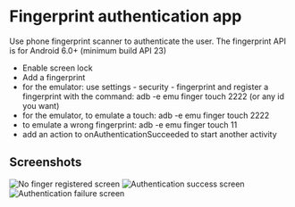 # Fingerprint authentication app
Use phone fingerprint scanner to authenticate the user.
The fingerprint API is for Android 6.0+ (minimum build API 23)
- Enable screen lock
- Add a fingerprint
- for the emulator: use settings - security - fingerprint and register a fingerprint with the command:
adb -e emu finger touch 2222 (or any id you want)
- for the emulator, to emulate a touch:
 adb -e emu finger touch 2222
 - to emulate a wrong fingerprint:
 adb -e emu finger touch 11
 - add an action to onAuthenticationSucceeded to start another activity
 ## Screenshots
 ![No finger registered screen](/images/00.png)
 ![Authentication success screen](/images/01.png)
 ![Authentication failure screen](/images/02.png)
